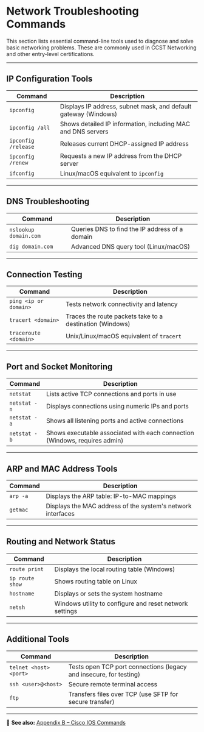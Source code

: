 # Network Troubleshooting Commands

This section lists essential command-line tools used to diagnose and solve basic networking problems. These are commonly used in CCST Networking and other entry-level certifications.

---

## IP Configuration Tools

| Command              | Description                                                                 |
|----------------------|-----------------------------------------------------------------------------|
| `ipconfig`           | Displays IP address, subnet mask, and default gateway (Windows)            |
| `ipconfig /all`      | Shows detailed IP information, including MAC and DNS servers                |
| `ipconfig /release`  | Releases current DHCP-assigned IP address                                   |
| `ipconfig /renew`    | Requests a new IP address from the DHCP server                              |
| `ifconfig`           | Linux/macOS equivalent to `ipconfig`                                        |

---

## DNS Troubleshooting

| Command               | Description                                                                 |
|-----------------------|-----------------------------------------------------------------------------|
| `nslookup domain.com` | Queries DNS to find the IP address of a domain                             |
| `dig domain.com`      | Advanced DNS query tool (Linux/macOS)                                      |

---

## Connection Testing

| Command                 | Description                                                              |
|-------------------------|--------------------------------------------------------------------------|
| `ping <ip or domain>`   | Tests network connectivity and latency                                   |
| `tracert <domain>`      | Traces the route packets take to a destination (Windows)                |
| `traceroute <domain>`   | Unix/Linux/macOS equivalent of `tracert`                                 |

---

## Port and Socket Monitoring

| Command         | Description                                                                    |
|-----------------|--------------------------------------------------------------------------------|
| `netstat`       | Lists active TCP connections and ports in use                                 |
| `netstat -n`    | Displays connections using numeric IPs and ports                              |
| `netstat -a`    | Shows all listening ports and active connections                              |
| `netstat -b`    | Shows executable associated with each connection (Windows, requires admin)    |

---

## ARP and MAC Address Tools

| Command       | Description                                                                    |
|---------------|--------------------------------------------------------------------------------|
| `arp -a`      | Displays the ARP table: IP-to-MAC mappings                                     |
| `getmac`      | Displays the MAC address of the system's network interfaces                    |

---

## Routing and Network Status

| Command         | Description                                                                 |
|-----------------|-----------------------------------------------------------------------------|
| `route print`   | Displays the local routing table (Windows)                                  |
| `ip route show` | Shows routing table on Linux                                                |
| `hostname`      | Displays or sets the system hostname                                        |
| `netsh`         | Windows utility to configure and reset network settings                     |

---

## Additional Tools

| Command              | Description                                                           |
|----------------------|-----------------------------------------------------------------------|
| `telnet <host> <port>` | Tests open TCP port connections (legacy and insecure, for testing) |
| `ssh <user>@<host>`  | Secure remote terminal access                                        |
| `ftp`                | Transfers files over TCP (use SFTP for secure transfer)              |
---

📎 **See also:** [Appendix B – Cisco IOS Commands](./appendix_b_cisco_ios.md)
